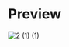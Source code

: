 # Preview

![2 (1) (1)](https://github.com/dhrubobarman/react-native-jobs/assets/47059504/7875a04e-705a-435e-84a8-2da2e57ee6ce)
